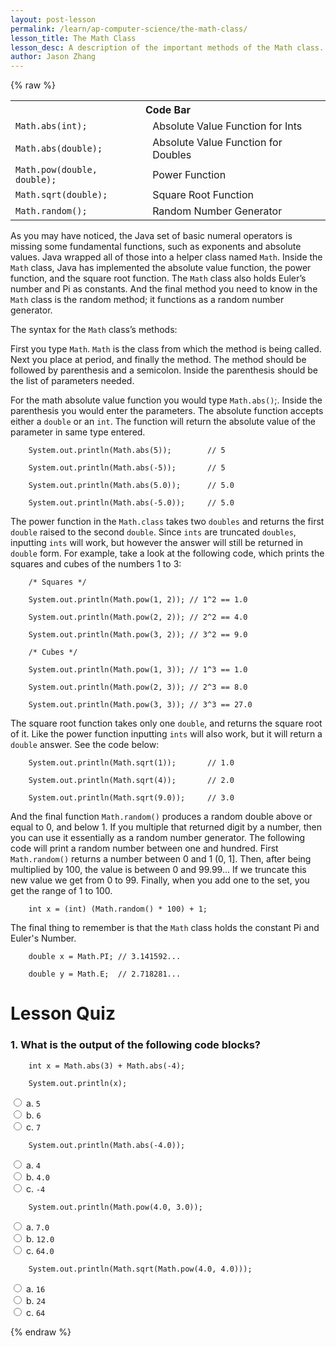 ```yaml
---
layout: post-lesson
permalink: /learn/ap-computer-science/the-math-class/
lesson_title: The Math Class
lesson_desc: A description of the important methods of the Math class.
author: Jason Zhang
---
```


<script src="/questions.js"></script>

{% raw %}

<table>
  <tr>
    <th colspan="2">Code Bar</th>
  </tr>
  <tr>
    <td><code>Math.abs(int);</code></td>
    <td>Absolute Value Function for Ints</td>
  </tr>
  <tr>
    <td><code>Math.abs(double);</code></td>
    <td>Absolute Value Function for Doubles</td>
  </tr>
  <tr>
    <td><code>Math.pow(double, double);</code></td>
    <td>Power Function</td>
  </tr>
  <tr>
    <td><code>Math.sqrt(double);</code></td>
    <td>Square Root Function</td>
  </tr>
  <tr>
    <td><code>Math.random();</code></td>
    <td>Random Number Generator</td>
  </tr>
</table>


As you may have noticed, the Java set of basic numeral operators is missing some fundamental functions, such as exponents and absolute values. Java wrapped all of those into a helper class named <code>Math</code>. Inside the <code>Math</code> class, Java has implemented the absolute value function, the power function, and the square root function. The <code>Math</code> class also holds Euler’s number and Pi as constants. And the final method you need to know in the <code>Math</code> class is the random method; it functions as a random number generator.

The syntax for the <code>Math</code> class’s methods:

First you type <code>Math</code>. <code>Math</code> is the class from which the method is being called. Next you place at period, and finally the method. The method should be followed by parenthesis and a semicolon. Inside the parenthesis should be the list of parameters needed.

For the math absolute value function you would type <code>Math.abs()</code>;. Inside the parenthesis you would enter the parameters. The absolute function accepts either a <code>double</code> or an <code>int</code>. The function will return the absolute value of the parameter in same type entered.

        System.out.println(Math.abs(5));        // 5

        System.out.println(Math.abs(-5));       // 5

        System.out.println(Math.abs(5.0));      // 5.0

        System.out.println(Math.abs(-5.0));     // 5.0

The power function in the <code>Math.class</code> takes two <code>doubles</code> and returns the first <code>double</code> raised to the second <code>double</code>. Since <code>ints</code> are truncated <code>doubles</code>, inputting <code>ints</code> will work, but however the answer will still be returned in <code>double</code> form. For example, take a look at the following code, which prints the squares and cubes of the numbers 1 to 3:

        /* Squares */

        System.out.println(Math.pow(1, 2)); // 1^2 == 1.0

        System.out.println(Math.pow(2, 2)); // 2^2 == 4.0

        System.out.println(Math.pow(3, 2)); // 3^2 == 9.0

        /* Cubes */

        System.out.println(Math.pow(1, 3)); // 1^3 == 1.0

        System.out.println(Math.pow(2, 3)); // 2^3 == 8.0

        System.out.println(Math.pow(3, 3)); // 3^3 == 27.0

The square root function takes only one <code>double</code>, and returns the square root of it. Like the power function inputting <code>ints</code> will also work, but it will return a <code>double</code> answer. See the code below:

        System.out.println(Math.sqrt(1));       // 1.0

        System.out.println(Math.sqrt(4));       // 2.0

        System.out.println(Math.sqrt(9.0));     // 3.0

And the final function <code>Math.random()</code> produces a random double above or equal to 0, and below 1. If you multiple that returned digit by a number, then you can use it essentially as a random number generator. The following code will print a random number between one and hundred. First <code>Math.random()</code> returns a number between 0 and 1 (0, 1]. Then, after being multiplied by 100, the value is between 0 and 99.99… If we truncate this new value we get from 0 to 99. Finally, when you add one to the set, you get the range of 1 to 100.

	    int x = (int) (Math.random() * 100) + 1;

The final thing to remember is that the <code>Math</code> class holds the constant Pi and Euler's Number.

        double x = Math.PI; // 3.141592...

        double y = Math.E;  // 2.718281...

<h1>Lesson Quiz</h1>

<h3>1. What is the output of the following code blocks?</h3>

        int x = Math.abs(3) + Math.abs(-4);

        System.out.println(x);

<form>
	<div>
		<input type="radio" value="a" name="cc" onchange="check(this, 'c')">
		a. <code>5</code>
	</div>
	<div>
		<input type="radio" value="b" name="cc" onchange="check(this, 'c')">
		b. <code>6</code>
	</div>
	<div>
		<input type="radio" value="c" name="cc" onchange="check(this, 'c')">
		c. <code>7</code>
	</div>
</form>

	    System.out.println(Math.abs(-4.0));

<form>
	<div>
		<input type="radio" value="a" name="cc" onchange="check(this, 'b')">
		a. <code>4</code>
	</div>
	<div>
		<input type="radio" value="b" name="cc" onchange="check(this, 'b')">
		b. <code>4.0</code>
	</div>
	<div>
		<input type="radio" value="c" name="cc" onchange="check(this, 'b')">
		c. <code>-4</code>
	</div>
</form>

	    System.out.println(Math.pow(4.0, 3.0));

<form>
	<div>
		<input type="radio" value="a" name="cc" onchange="check(this, 'c')">
		a. <code>7.0</code>
	</div>
	<div>
		<input type="radio" value="b" name="cc" onchange="check(this, 'c')">
		b. <code>12.0</code>
	</div>
	<div>
		<input type="radio" value="c" name="cc" onchange="check(this, 'c')">
		c. <code>64.0</code>
	</div>
</form>

	    System.out.println(Math.sqrt(Math.pow(4.0, 4.0)));

<form>
	<div>
		<input type="radio" value="a" name="cc" onchange="check(this, 'a')">
		a. <code>16</code>
	</div>
	<div>
		<input type="radio" value="b" name="cc" onchange="check(this, 'a')">
		b. <code>24</code>
	</div>
	<div>
		<input type="radio" value="c" name="cc" onchange="check(this, 'a')">
		c. <code>64</code>
	</div>
</form>

{% endraw %}